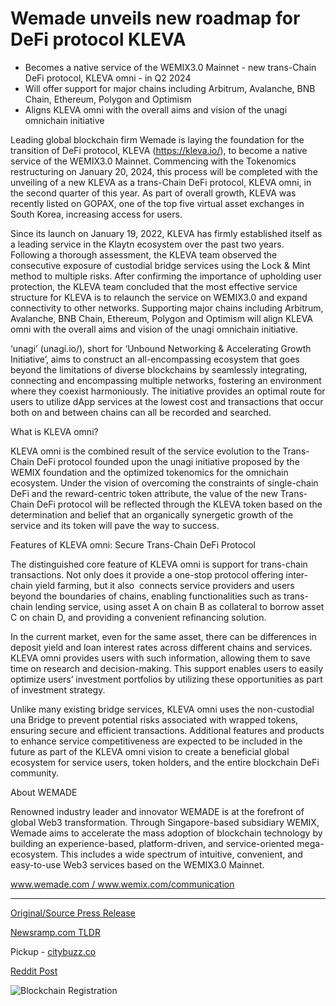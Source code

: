 # Wemade unveils new roadmap for DeFi protocol KLEVA

* Becomes a native service of the WEMIX3.0 Mainnet - new trans-Chain DeFi protocol, KLEVA omni - in Q2 2024
* Will offer support for major chains including Arbitrum, Avalanche, BNB Chain, Ethereum, Polygon and Optimism
* Aligns KLEVA omni with the overall aims and vision of the unagi omnichain initiative

Leading global blockchain firm Wemade is laying the foundation for the transition of DeFi protocol, KLEVA (https://kleva.io/), to become a native service of the WEMIX3.0 Mainnet. Commencing with the Tokenomics restructuring on January 20, 2024, this process will be completed with the unveiling of a new KLEVA as a trans-Chain DeFi protocol, KLEVA omni, in the second quarter of this year. As part of overall growth, KLEVA was recently listed on GOPAX, one of the top five virtual asset exchanges in South Korea, increasing access for users.

Since its launch on January 19, 2022, KLEVA has firmly established itself as a leading service in the Klaytn ecosystem over the past two years. Following a thorough assessment, the KLEVA team observed the consecutive exposure of custodial bridge services using the Lock & Mint method to multiple risks. After confirming the importance of upholding user protection, the KLEVA team concluded that the most effective service structure for KLEVA is to relaunch the service on WEMIX3.0 and expand connectivity to other networks. Supporting major chains including Arbitrum, Avalanche, BNB Chain, Ethereum, Polygon and Optimism will align KLEVA omni with the overall aims and vision of the unagi omnichain initiative.

‘unagi’ (unagi.io/), short for ‘Unbound Networking & Accelerating Growth Initiative’, aims to construct an all-encompassing ecosystem that goes beyond the limitations of diverse blockchains by seamlessly integrating, connecting and encompassing multiple networks, fostering an environment where they coexist harmoniously. The initiative provides an optimal route for users to utilize dApp services at the lowest cost and transactions that occur both on and between chains can all be recorded and searched.

What is KLEVA omni?

KLEVA omni is the combined result of the service evolution to the Trans-Chain DeFi protocol founded upon the unagi initiative proposed by the WEMIX foundation and the optimized tokenomics for the omnichain ecosystem. Under the vision of overcoming the constraints of single-chain DeFi and the reward-centric token attribute, the value of the new Trans-Chain DeFi protocol will be reflected through the KLEVA token based on the determination and belief that an organically synergetic growth of the service and its token will pave the way to success.

Features of KLEVA omni: Secure Trans-Chain DeFi Protocol

The distinguished core feature of KLEVA omni is support for trans-chain transactions. Not only does it provide a one-stop protocol offering inter-chain yield farming, but it also  connects service providers and users beyond the boundaries of chains, enabling functionalities such as trans-chain lending service, using asset A on chain B as collateral to borrow asset C on chain D, and providing a convenient refinancing solution.

In the current market, even for the same asset, there can be differences in deposit yield and loan interest rates across different chains and services. KLEVA omni provides users with such information, allowing them to save time on research and decision-making. This support enables users to easily optimize users’ investment portfolios by utilizing these opportunities as part of investment strategy.

Unlike many existing bridge services, KLEVA omni uses the non-custodial una Bridge to prevent potential risks associated with wrapped tokens, ensuring secure and efficient transactions. Additional features and products to enhance service competitiveness are expected to be included in the future as part of the KLEVA omni vision to create a beneficial global ecosystem for service users, token holders, and the entire blockchain DeFi community.

About WEMADE

Renowned industry leader and innovator WEMADE is at the forefront of global Web3 transformation. Through Singapore-based subsidiary WEMIX, Wemade aims to accelerate the mass adoption of blockchain technology by building an experience-based, platform-driven, and service-oriented mega-ecosystem. This includes a wide spectrum of intuitive, convenient, and easy-to-use Web3 services based on the WEMIX3.0 Mainnet.

www.wemade.com / www.wemix.com/communication 

---

[Original/Source Press Release](https://blockchainwire.io/press-release/wemade-unveils-new-roadmap-for-defi-protocol-kleva-)
                    

[Newsramp.com TLDR](https://newsramp.com/curated-news/wemade-prepares-kleva-for-transition-to-wemix3-0-mainnet-in-q2-2024/5d0b7a855103633f3a3d739304a2ce11) 


Pickup - [citybuzz.co](https://citybuzz.co/2024/02/05/wemade-unveils-roadmap-for-kleva-s-transition-to-trans-chain-defi-protocol)
 



[Reddit Post](https://www.reddit.com/r/CryptoNewsInfo/comments/1avjx6z/wemade_prepares_kleva_for_transition_to_wemix30/) 



![Blockchain Registration](https://cdn.newsramp.app/blockchainwire/qrcode/242/11/nukerm0Y.webp)